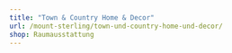 ```yaml
---
title: "Town & Country Home & Decor"
url: /mount-sterling/town-und-country-home-und-decor/
shop: Raumausstattung
---
```

